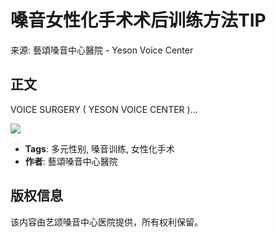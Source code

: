 # 嗓音女性化手术术后训练方法TIP

来源: 藝頌嗓音中心醫院 - Yeson Voice Center

## 正文

VOICE SURGERY ( YESON VOICE CENTER )…

![](https://static.xx.fbcdn.net/rsrc.php/v4/yv/r/uZ3e1jYZKfj.png)

- **Tags**: 多元性别, 嗓音训练, 女性化手术
- **作者**: 藝頌嗓音中心醫院

## 版权信息

该内容由艺颂嗓音中心医院提供，所有权利保留。
<!-- tcd_original_link https://m.facebook.com/100057264348958/videos/%E5%97%93%E9%9F%B3%E5%A5%B3%E6%80%A7%E5%8C%96%E6%89%8B%E6%9C%AF%E6%9C%AF%E5%90%8E%E8%AE%AD%E7%BB%83%E6%96%B9%E6%B3%95tipvoice-surgery-yeson-voice-center-v-chatyesonvcline-yesonvoicee-m/498142372978276/ -->
